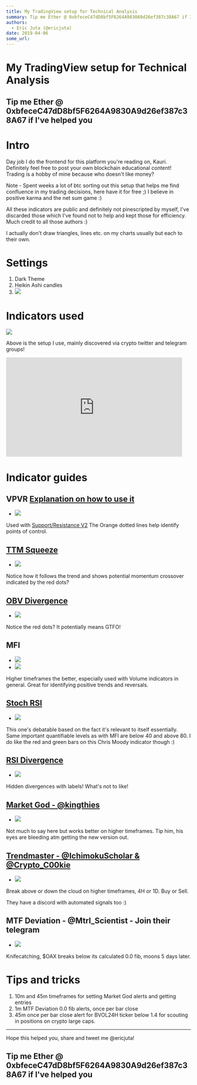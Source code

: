 ```yaml
---
title: My TradingView setup for Technical Analysis
summary: Tip me Ether @ 0xbfeceC47dD8bf5F6264A9830A9d26ef387c38A67 if Ive helped you Intro Day job I do the frontend for this platform youre reading on, Kauri. Definitely feel free to post your own blockchain educational content! Trading is a hobby of mine because who doesnt like money? Note - Spent weeks a lot of btc sorting out this setup that helps me find confluence in my trading decisions, here have it for free ;) I believe in positive karma and the net sum game -) All these indicators are public an
authors:
  - Eric Juta (@ericjuta)
date: 2019-04-06
some_url: 
---
```


# My TradingView setup for Technical Analysis

## Tip me Ether @ 0xbfeceC47dD8bf5F6264A9830A9d26ef387c38A67 if I've helped you
# Intro
Day job I do the frontend for this platform you're reading on, Kauri. Definitely feel free to post your own blockchain educational content!
Trading is a hobby of mine because who doesn't like money?

Note - Spent weeks a lot of btc sorting out this setup that helps me find confluence in my trading decisions, here have it for free ;) I believe in positive karma and the net sum game :)

All these indicators are public and definitely not pinescripted by myself, I've discarded those which I've found not to help and kept those for efficiency. Much credit to all those authors :)

I actually don't draw triangles, lines etc. on my charts usually but each to their own.

# Settings

1. Dark Theme
2. Heikin Ashi candles
3. ![](https://api.kauri.io:443/ipfs/QmedatJwDFZM7wQ89g9qXV7pQpyUiF9s2n3CFaxDHN1GTD)

# Indicators used

![](https://api.kauri.io:443/ipfs/QmPX86YpLLhyaDVdXdQmZcuqbaYk7TzPA3wKt4w2QZ1YFT)

Above is the setup I use, mainly discovered via crypto twitter and telegram groups!
<iframe src="https://giphy.com/embed/l0NwHXQy3kUSfFF60" width="480" height="271" frameBorder="0" class="giphy-embed" allowFullScreen></iframe>


# Indicator guides

## VPVR  [Explanation on how to use it](https://medium.com/@xanxsells/using-the-volume-profile-in-crypto-b88461efb2fc)
- ![](https://api.kauri.io:443/ipfs/QmTc3FWSZ73fJaNmVdyqChoKcBmGVeLap57gpaArqPF4XW)

Used with [Support/Resistance V2](https://www.tradingview.com/script/JAW0oW7R-Support-Resistance-V2-Indicator/)
The Orange dotted lines help identify points of control.

## [TTM Squeeze](https://www.tradingview.com/script/DY3eWCvS-TTM-Squeeze-Momentum-by-Drecken/)
- ![](https://api.kauri.io:443/ipfs/QmVQX4TpEn13JDCQ35Hz4urPJ2ym1s4BP4kRmFdVnyWsM2)

Notice how it follows the trend and shows potential momentum crossover indicated by the red dots?

## [OBV Divergence](https://www.tradingview.com/script/dI9ULkYY-OBV-Divergence-Alerts-BETA/)
- ![](https://api.kauri.io:443/ipfs/QmRoJETksnvSnLr8LZFLV4ZcWTFshND9GonCjs1h7okG68)

Notice the red dots? It potentially means GTFO!

## MFI
- ![](https://api.kauri.io:443/ipfs/QmV2vc4m1Cf93udz5rmccfrFEMrk9YXTpzqnT84Mebq8S9)
- ![](https://api.kauri.io:443/ipfs/QmZ41dtxmhNRi1Lu2EacGPyEAAkTtms6UTVc9kHNEUQkw7)

Higher timeframes the better, especially used with Volume indicators in general. 
Great for identifying positive trends and reversals.

## [Stoch RSI](https://www.tradingview.com/script/Wylw98ue-CM-Stochastic-Multi-TimeFrame/)

- ![](https://api.kauri.io:443/ipfs/QmZJuNtiKUMhCFpd2A9MsuHXXwVwuw7vfmLwgRdw5B9QMa)

This one's debatable based on the fact it's relevant to itself essentially.
Same important quantifiable levels as with MFI are below 40 and above 80.
I do like the red and green bars on this Chris Moody indicator though :)

## [RSI Divergence](https://www.tradingview.com/script/AISwMrzv-RS-RSI-Divergence-V6-with-alerts/)

- ![](https://api.kauri.io:443/ipfs/QmbfZwMJuJ5NRaabtytMLgdKKH6U9A52qfgykvHvRgN4rv)

Hidden divergences with labels! What's not to like!

## [Market God - @kingthies](https://www.tradingview.com/script/x9qd7nQH-Market-God-by-KingThies/)

- ![](https://api.kauri.io:443/ipfs/Qmev8zcb38sZQskJB2qzjCZtfgsSWJrYTPAuz3cMhbJh8E)

Not much to say here but works better on higher timeframes. 
Tip him, his eyes are bleeding atm getting the new version out.

## [Trendmaster - @IchimokuScholar & @Crypto_C00kie](https://www.tradingview.com/script/q6cUzHUY-Trendmaster-IchimokuScholar/)

- ![](https://api.kauri.io:443/ipfs/QmWL75bR4hqxANrMqrXfJY1qD8mmeYMtUoPNUKS4pGLvSx)

Break above or down the cloud on higher timeframes, 4H or 1D. 
Buy or Sell.

They have a discord with automated signals too :)

## MTF Deviation - @Mtrl_Scientist - Join their telegram

- ![](https://api.kauri.io:443/ipfs/QmeU2XYQ9qHXb3Fj8HFCArBz2EXU2qXQErpyL7an2NP3o7)

Knifecatching, $OAX breaks below its calculated 0.0 fib, moons 5 days later.

# Tips and tricks

1. 10m and 45m timeframes for setting Market God alerts and getting entries
2. 1m MTF Deviation 0.0 fib alerts, once per bar close
3. 45m once per bar close alert for BVOL24H ticker below 1.4 for scouting in positions on crypto large caps.

--- 

Hope this helped you, share and tweet me @ericjuta!

## Tip me Ether @ 0xbfeceC47dD8bf5F6264A9830A9d26ef387c38A67 if I've helped you